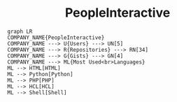 <h1 align="center">PeopleInteractive</h1>

```mermaid
graph LR
COMPANY_NAME{PeopleInteractive}
COMPANY_NAME ---> U{Users} ---> UN[5]
COMPANY_NAME ---> R{Repositories} ---> RN[34]
COMPANY_NAME ---> G{Gists} ---> GN[4]
COMPANY_NAME ---> ML{Most Used<br>Languages}
ML --> HTML[HTML]
ML --> Python[Python]
ML --> PHP[PHP]
ML --> HCL[HCL]
ML --> Shell[Shell]
```

